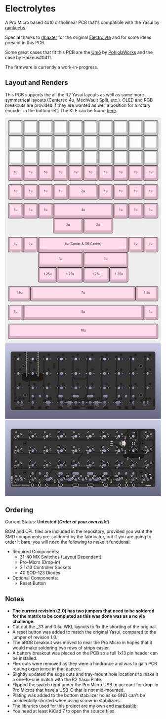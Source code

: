 # Electrolytes

A Pro Micro based 4x10 ortholinear PCB that's compatible with the Yasui by [rainkeebs](https://github.com/rainkeebs).

Special thanks to [rlbaxter](https://github.com/rlbaxter) for the original [Electrolyte](https://github.com/rlbaxter/electrolyte) and for some ideas present in this PCB.

Some great cases that fit this PCB are the [Umō](https://github.com/pohjolaworks/Umo) by [PohjolaWorks](https://github.com/pohjolaworks) and the case by HaiZeus#0411.

The firmware is currently a work-in-progress.

## Layout and Renders

This PCB supports the all the R2 Yasui layouts as well as some more symmetrical layouts (Centered 4u, MechVault Split, etc.). OLED and RGB breakouts are provided if they are wanted as well a position for a rotary encoder in the bottom left. The KLE can be found [here](http://www.keyboard-layout-editor.com/#/gists/fb9aadbc1251c487f24355c8019214f2).

![Layout](/rev%202.0/Images/keyboard-layout.png)
![Front](/rev%202.0/Images/front.png)
![Back](/rev%202.0/Images/back.png)

## Ordering

Current Status: **Untested** (***Order at your own risk!***)

BOM and CPL files are included in the repository, provided you want the SMD components pre-soldered by the fabricator, but if you are going to order it bare, you will need the following to make it functional:

- Required Components:
  - 31-40 MX Switches (Layout Dependent)
  - Pro-Micro (Drop-in)
  - 2 1x13 Controller Sockets
  - 40 SOD-123 Diodes
- Optional Components:
  - Reset Button

## Notes

- **The current revision (2.0) has two jumpers that need to be soldered for the matrix to be completed as this was done was as a no via challenge.**
- Cut out the _33 and 0.5u WKL layouts to fix the shorting of the original.
- A reset button was added to match the original Yasui, compared to the jumper of revision 1.0.
- The aRGB breakout was moved to near the Pro Micro in hopes that it would make soldering two rows of strips easier.
- A battery breakout was placed on the PCB so a full 1x13 pin header can be installed.
- Flex cuts were removed as they were a hindrance and was to gain PCB routing experience in that aspect.
- Slightly updated the edge cuts and tray-mount hole locations to make it a one-to-one match with the R2 Yasui Plate.
- Flipped the switch right under the Pro Micro USB to account for drop-in Pro Micros that have a USB-C that is not mid-mounted.
- Plating was added to the bottom stabilizer holes so GND can't be accidentally shorted when using screw-in stabilizers.
- The libraries used for this project are my own and [marbastlib](https://github.com/ebastler/marbastlib).
- You need at least KiCad 7 to open the source files.

